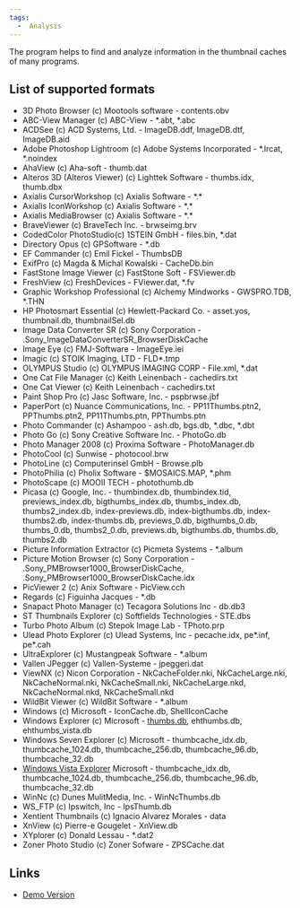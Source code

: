 ```yaml
---
tags:
  -  Analysis
---
```

The program helps to find and analyze information in the thumbnail
caches of many programs.

## List of supported formats

- 3D Photo Browser (c) Mootools software - contents.obv
- ABC-View Manager (c) ABC-View - \*.abt, \*.abc
- ACDSee (c) ACD Systems, Ltd. - ImageDB.ddf, ImageDB.dtf, ImageDB.aid
- Adobe Photoshop Lightroom (c) Adobe Systems Incorporated - \*.lrcat,
  \*.noindex
- AhaView (c) Aha-soft - thumb.dat
- Alteros 3D (Alteros Viewer) (c) Lighttek Software - thumbs.idx,
  thumb.dbx
- Axialis CursorWorkshop (c) Axialis Software - \*.\*
- Axialis IconWorkshop (c) Axialis Software - \*.\*
- Axialis MediaBrowser (c) Axialis Software - \*.\*
- BraveViewer (c) BraveTech Inc. - brwseimg.brv
- CodedColor PhotoStudio(c) 1STEIN GmbH - files.bin, \*.dat
- Directory Opus (c) GPSoftware - \*.db
- EF Commander (c) Emil Fickel - ThumbsDB
- ExifPro (c) Magda & Michal Kowalski - CacheDb.bin
- FastStone Image Viewer (c) FastStone Soft - FSViewer.db
- FreshView (c) FreshDevices - FViewer.dat, \*.fv
- Graphic Workshop Professional (c) Alchemy Mindworks - GWSPRO.TDB,
  \*.THN
- HP Photosmart Essential (c) Hewlett-Packard Co. - asset.yos,
  thumbnail.db, thumbnailSel.db
- Image Data Converter SR (c) Sony Corporation -
  .Sony_ImageDataConverterSR_BrowserDiskCache
- Image Eye (c) FMJ-Software - ImageEye.iei
- Imagic (c) STOIK Imaging, LTD - FLD\*.tmp
- OLYMPUS Studio (c) OLYMPUS IMAGING CORP - File.xml, \*.dat
- One Cat File Manager (c) Keith Leinenbach - cachedirs.txt
- One Cat Viewer (c) Keith Leinenbach - cachedirs.txt
- Paint Shop Pro (c) Jasc Software, Inc. - pspbrwse.jbf
- PaperPort (c) Nuance Communications, Inc. - PP11Thumbs.ptn2,
  PPThumbs.ptn2, PP11Thumbs.ptn, PPThumbs.ptn
- Photo Commander (c) Ashampoo - ash.db, bgs.db, \*.dbc, \*.dbt
- Photo Go (c) Sony Creative Software Inc. - PhotoGo.db
- Photo Manager 2008 (c) Proxima Software - PhotoManager.db
- PhotoCool (c) Sunwise - photocool.brw
- PhotoLine (c) Computerinsel GmbH - Browse.plb
- PhotoPhilia (c) Pholix Software - \$MOSAICS.MAP, \*.phm
- PhotoScape (c) MOOII TECH - photothumb.db
- Picasa (c) Google, Inc. - thumbindex.db, thumbindex.tid,
  previews_index.db, bigthumbs_index.db, thumbs_index.db,
  thumbs2_index.db, index-previews.db, index-bigthumbs.db,
  index-thumbs2.db, index-thumbs.db, previews_0.db, bigthumbs_0.db,
  thumbs_0.db, thumbs2_0.db, previews.db, bigthumbs.db, thumbs.db,
  thumbs2.db
- Picture Information Extractor (c) Picmeta Systems - \*.album
- Picture Motion Browser (c) Sony Corporation -
  .Sony_PMBrowser1000_BrowserDiskCache,
  .Sony_PMBrowser1000_BrowserDiskCache.idx
- PicViewer 2 (c) Anix Software - PicView.cch
- Regards (c) Figuinha Jacques - \*.db
- Snapact Photo Manager (c) Tecagora Solutions Inc - db.db3
- ST Thumbnails Explorer (c) Softfields Technologies - STE.dbs
- Turbo Photo Album (c) Stepok Image Lab - TPhoto.prp
- Ulead Photo Explorer (c) Ulead Systems, Inc - pecache.idx, pe\*.inf,
  pe\*.cah
- UltraExplorer (c) Mustangpeak Software - \*.album
- Vallen JPegger (c) Vallen-Systeme - jpeggeri.dat
- ViewNX (c) Nicon Corporation - NkCacheFolder.nki, NkCacheLarge.nki,
  NkCacheNormal.nki, NkCacheSmall.nki, NkCacheLarge.nkd,
  NkCacheNormal.nkd, NkCacheSmall.nkd
- WildBit Viewer (c) WildBit Software - \*.album
- Windows (c) Microsoft - IconCache.db, ShellIconCache
- Windows Explorer (c) Microsoft - [thumbs.db](thumbs.db.md),
  ehthumbs.db, ehthumbs_vista.db
- Windows Seven Explorer (c) Microsoft - thumbcache_idx.db,
  thumbcache_1024.db, thumbcache_256.db, thumbcache_96.db,
  thumbcache_32.db
- [Windows Vista Explorer](vista_thumbcache.md) Microsoft -
  thumbcache_idx.db, thumbcache_1024.db, thumbcache_256.db,
  thumbcache_96.db, thumbcache_32.db
- WinNc (c) Dunes MulitMedia, Inc. - WinNcThumbs.db
- WS_FTP (c) Ipswitch, Inc - IpsThumb.db
- Xentient Thumbnails (c) Ignacio Alvarez Morales - data
- XnView (c) Pierre-e Gougelet - XnView.db
- XYplorer (c) Donald Lessau - \*.dat2
- Zoner Photo Studio (c) Zoner Sofware - ZPSCache.dat

## Links

- [Demo Version](http://thumbnailexpert.com/ThumbnailExpertEn.zip)

